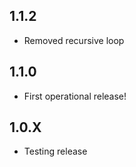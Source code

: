 <!-- https://developers.home-assistant.io/docs/add-ons/presentation#keeping-a-changelog -->

## 1.1.2
- Removed recursive loop

## 1.1.0
- First operational release!

## 1.0.X
- Testing release
